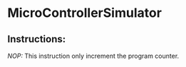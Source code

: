 # MicroControllerSimulator

## Instructions:

*NOP:*
This instruction only increment the program counter.

